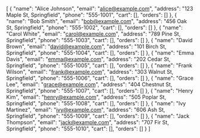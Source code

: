[
  {
    "name": "Alice Johnson",
    "email": "alice@example.com",
    "address": "123 Maple St, Springfield",
    "phone": "555-1001",
    "cart": [],
    "orders": []
  },
  {
    "name": "Bob Smith",
    "email": "bob@example.com",
    "address": "456 Oak St, Springfield",
    "phone": "555-1002",
    "cart": [],
    "orders": []
  },
  {
    "name": "Carol White",
    "email": "carol@example.com",
    "address": "789 Pine St, Springfield",
    "phone": "555-1003",
    "cart": [],
    "orders": []
  },
  {
    "name": "David Brown",
    "email": "david@example.com",
    "address": "101 Birch St, Springfield",
    "phone": "555-1004",
    "cart": [],
    "orders": []
  },
  {
    "name": "Emma Davis",
    "email": "emma@example.com",
    "address": "202 Cedar St, Springfield",
    "phone": "555-1005",
    "cart": [],
    "orders": []
  },
  {
    "name": "Frank Wilson",
    "email": "frank@example.com",
    "address": "303 Walnut St, Springfield",
    "phone": "555-1006",
    "cart": [],
    "orders": []
  },
  {
    "name": "Grace Lee",
    "email": "grace@example.com",
    "address": "404 Chestnut St, Springfield",
    "phone": "555-1007",
    "cart": [],
    "orders": []
  },
  {
    "name": "Henry Kim",
    "email": "henry@example.com",
    "address": "505 Poplar St, Springfield",
    "phone": "555-1008",
    "cart": [],
    "orders": []
  },
  {
    "name": "Ivy Martinez",
    "email": "ivy@example.com",
    "address": "606 Ash St, Springfield",
    "phone": "555-1009",
    "cart": [],
    "orders": []
  },
  {
    "name": "Jack Thompson",
    "email": "jack@example.com",
    "address": "707 Fir St, Springfield",
    "phone": "555-1010",
    "cart": [],
    "orders": []
  }
]
